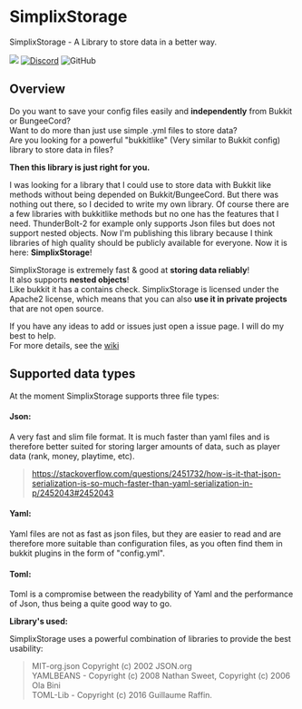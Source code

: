 
# SimplixStorage
SimplixStorage - A Library to store data in a better way.

[![](https://jitpack.io/v/simplix-softworks/simplixstorage.svg)](https://jitpack.io/#simplix-softworks/simplixstorage) [![Discord](https://img.shields.io/discord/752533664696369204?label=Discord)](https://discord.simplixsoft.com/) ![GitHub](https://img.shields.io/github/license/Simplix-Softworks/SimplixStorage)

## Overview
Do you want to save your config files easily and **independently** from Bukkit or BungeeCord?<br>
Want to do more than just use simple .yml files to store data?<br>
Are you looking for a powerful "bukkitlike" (Very similar to Bukkit config) library to store data in files?<br>

**Then this library is just right for you.**

I was looking for a library that I could use to store data with Bukkit like methods 
without being depended on Bukkit/BungeeCord. But there was nothing out there, so I decided to write my own library.
Of course there are a few libraries with bukkitlike methods but no one has the features that I need.
ThunderBolt-2 for example only supports Json files but does not support nested objects.
Now I'm publishing this library because I think libraries of high quality should be publicly available for everyone.
Now it is here: **SimplixStorage**!

SimplixStorage is extremely fast & good at **storing data reliably**! <br>
It also supports **nested objects**!<br>
Like bukkit it has a contains check.
SimplixStorage is licensed under the Apache2 license, which means that
you can also **use it in private projects** that are not open source.

If you have any ideas to add or issues just open a issue page. I will do my best to help.
<br>
For more details, see the [wiki](https://github.com/Simplix-Softworks/SimplixStorage/wiki) 

## Supported data types
At the moment SimplixStorage supports three file types:

#### Json:
A very fast and slim file format.
It is much faster than yaml files and is therefore better suited for storing
 larger amounts of data, such as player data (rank, money, playtime, etc).
>https://stackoverflow.com/questions/2451732/how-is-it-that-json-serialization-is-so-much-faster-than-yaml-serialization-in-p/2452043#2452043

#### Yaml:
Yaml files are not as fast as json files, but they are easier 
to read and are therefore more suitable than configuration files, 
as you often find them in bukkit plugins in the form of "config.yml".

#### Toml:
Toml is a compromise between the readybility of Yaml and the performance of Json, thus being a quite good way to go.

**Library's used:**

SimplixStorage uses a powerful combination of libraries to provide the best usability: 

>MIT-org.json Copyright (c) 2002 JSON.org <br>
>YAMLBEANS - Copyright (c) 2008 Nathan Sweet, Copyright (c) 2006 Ola Bini <br>
>TOML-Lib - Copyright (c) 2016 Guillaume Raffin.

